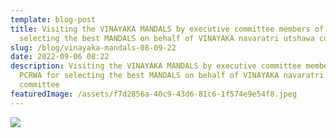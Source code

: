 ```yaml
---
template: blog-post
title: Visiting the VINAYAKA MANDALS by executive committee members of PCRWA for
  selecting the best MANDALS on behalf of VINAYAKA navaratri utshawa committee
slug: /blog/vinayaka-mandals-08-09-22
date: 2022-09-06 08:22
description: Visiting the VINAYAKA MANDALS by executive committee members of
  PCRWA for selecting the best MANDALS on behalf of VINAYAKA navaratri utshawa
  committee
featuredImage: /assets/f7d2856a-40c9-43d6-81c6-1f574e9e54f8.jpeg
---
```

![](/assets/4f1005a4-1d97-4499-92aa-5dab3093de0d.jpeg)